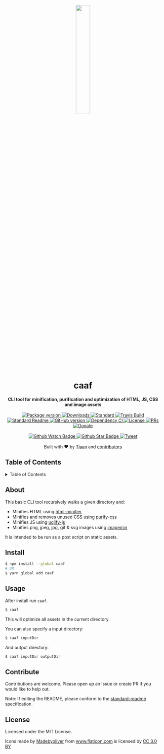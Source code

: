 <div align="center">
	<image width="30%" src="media/minimize.png" alt=""/>
</div>
<h1 align="center">caaf</h1>
<div align="center">
  <strong>CLI tool for minification, purification and optimization of HTML, JS, CSS and image assets</strong>
</div>
<br>
<div align="center">
  <a href="https://npmjs.org/package/caaf">
    <img src="https://img.shields.io/npm/v/caaf.svg?style=flat-square" alt="Package version" />
  </a>
  <a href="https://npmjs.org/package/caaf">
  <img src="https://img.shields.io/npm/dm/caaf.svg?style=flat-square" alt="Downloads" />
  </a>
  <a href="https://github.com/feross/standard">
    <img src="https://img.shields.io/badge/code%20style-standard-brightgreen.svg?style=flat-square" alt="Standard" />
  </a>
  <a href="https://travis-ci.org/tiaanduplessis/caaf">
    <img src="https://img.shields.io/travis/tiaanduplessis/caaf.svg?style=flat-square" alt="Travis Build" />
  </a>
  <a href="https://github.com/RichardLitt/standard-readme)">
    <img src="https://img.shields.io/badge/standard--readme-OK-green.svg?style=flat-square" alt="Standard Readme" />
  </a>
  <a href="https://badge.fury.io/gh/tiaanduplessis%2Fcaaf">
    <img src="https://badge.fury.io/gh/tiaanduplessis%2Fcaaf.svg?style=flat-square" alt="GitHub version" />
  </a>
  <a href="https://dependencyci.com/github/tiaanduplessis/caaf">
    <img src="https://dependencyci.com/github/tiaanduplessis/caaf/badge?style=flat-square" alt="Dependency CI" />
  </a>
  <a href="https://github.com/tiaanduplessis/caaf/blob/master/LICENSE">
    <img src="https://img.shields.io/npm/l/caaf.svg?style=flat-square" alt="License" />
  </a>
  <a href="http://makeapullrequest.com">
    <img src="https://img.shields.io/badge/PRs-welcome-brightgreen.svg?style=flat-square" alt="PRs" />
  </a>
  <a href="https://www.paypal.me/tiaanduplessis/1">
    <img src="https://img.shields.io/badge/$-support-green.svg?style=flat-square" alt="Donate" />
  </a>
</div>
<br>
<div align="center">
  <a href="https://github.com/tiaanduplessis/caaf/watchers">
    <img src="https://img.shields.io/github/watchers/tiaanduplessis/caaf.svg?style=social" alt="Github Watch Badge" />
  </a>
  <a href="https://github.com/tiaanduplessis/caaf/stargazers">
    <img src="https://img.shields.io/github/stars/tiaanduplessis/caaf.svg?style=social" alt="Github Star Badge" />
  </a>
  <a href="https://twitter.com/intent/tweet?text=Check%20out%20caaf!%20https://github.com/tiaanduplessis/caaf%20%F0%9F%91%8D">
    <img src="https://img.shields.io/twitter/url/https/github.com/tiaanduplessis/caaf.svg?style=social" alt="Tweet" />
  </a>
</div>
<br>
<div align="center">
  Built with ❤︎ by <a href="tiaan.beer">Tiaan</a> and <a href="https://github.com/tiaanduplessis/caaf/graphs/contributors">contributors</a>
</div>

<h2>Table of Contents</h2>
<details>
  <summary>Table of Contents</summary>
  <li><a href="#about">About</a></li>
  <li><a href="#install">Install</a></li>
  <li><a href="#usage">Usage</a></li>
  <li><a href="#contribute">Contribute</a></li>
  <li><a href="#license">License</a></li>
</details>

## About

This basic CLI tool recursively walks a given directory and:
- Minifies HTML using [html-minifier](https://github.com/kangax/html-minifier)
- Minifies and removes unused CSS using [purify-css](https://github.com/purifycss/purifycss)
- Minifies JS using [uglify-js](https://github.com/mishoo/UglifyJS)
- Minifies png, jpeg, jpg, gif & svg images using [imagemin](https://github.com/imagemin/imagemin)

It is intended to be run as a post script on static assets.

## Install

```sh
$ npm install --global caaf
# OR
$ yarn global add caaf
```

## Usage

After install run `caaf`.

```sh
$ caaf
```

This will optimize all assets in the current directory.

You can also specify a input directory:

```sh
$ caaf inputDir
```

And output directory:

```sh
$ caaf inputDir outputDir
```

## Contribute

Contributions are welcome. Please open up an issue or create PR if you would like to help out.

Note: If editing the README, please conform to the [standard-readme](https://github.com/RichardLitt/standard-readme) specification.

## License

Licensed under the MIT License.

<div>Icons made by <a href="http://www.flaticon.com/authors/madebyoliver" title="Madebyoliver">Madebyoliver</a> from <a href="http://www.flaticon.com" title="Flaticon">www.flaticon.com</a> is licensed by <a href="http://creativecommons.org/licenses/by/3.0/" title="Creative Commons BY 3.0" target="_blank">CC 3.0 BY</a></div>
